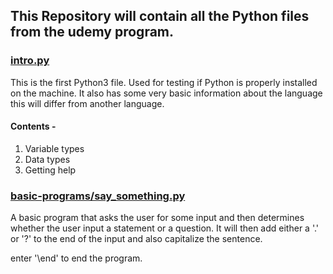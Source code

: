 ## This Repository will contain all the Python files from the udemy program.

### [intro.py](https://github.com/prayvakta/udemy-python/blob/master/intro.py "intro.py")

This is the first Python3 file. Used for testing if Python is properly installed on the machine.
It also has some very basic information about the language this will differ from another language.

#### Contents - 
1. Variable types
2. Data types
3. Getting help


### [basic-programs/say_something.py](https://github.com/prayvakta/udemy-python/blob/master/basic-programs/say_something.py)

A basic program that asks the user for some input and then determines whether the user input a statement or a question. It will then add either a '.' or '?' to the end of the input and also capitalize the sentence.

enter '\end' to end the program.